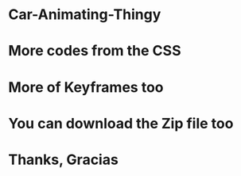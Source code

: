 # Car-Animating-Thingy
# More codes from the CSS
# More of Keyframes too
# You can download the Zip file too
# Thanks, Gracias
